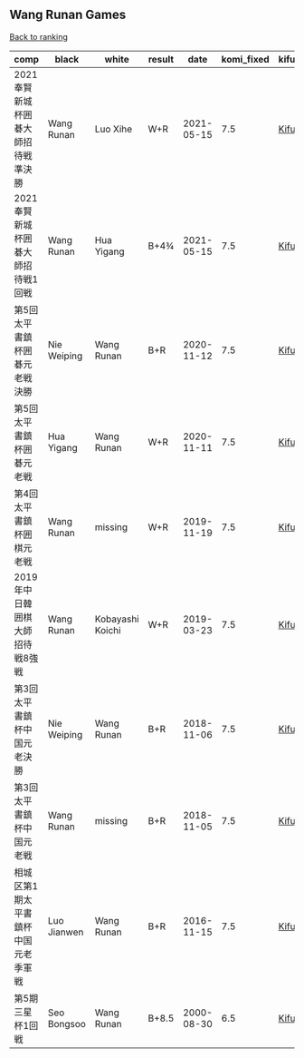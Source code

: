 ## Wang Runan Games

[Back to ranking](../../index.md)




| **comp** | **black** | **white** | **result** | **date** | **komi_fixed** | **kifu** | 
| --- | --- | --- | --- | --- | --- | --- |
| 2021奉賢新城杯囲碁大師招待戦準決勝 | Wang Runan | Luo Xihe | W+R | 2021-05-15 | 7.5 | [Kifu](https://kifudepot.net/kifucontents.php?id=7pwkVjmIf3rFkaKRYHGb1Q%3D%3D) | 
| 2021奉賢新城杯囲碁大師招待戦1回戦 | Wang Runan | Hua Yigang | B+4¾ | 2021-05-15 | 7.5 | [Kifu](https://kifudepot.net/kifucontents.php?id=QTTcd5MJKL9w2pYiO%2BbJ9A%3D%3D) | 
| 第5回太平書鎮杯囲碁元老戦決勝 | Nie Weiping | Wang Runan | B+R | 2020-11-12 | 7.5 | [Kifu](https://kifudepot.net/kifucontents.php?id=Bkkg4UqnFS9jgfEyfDbXxA%3D%3D) | 
| 第5回太平書鎮杯囲碁元老戦 | Hua Yigang | Wang Runan | W+R | 2020-11-11 | 7.5 | [Kifu](https://kifudepot.net/kifucontents.php?id=VBfTtVgQz%2BnBEDHtAopmOw%3D%3D) | 
| 第4回太平書鎮杯囲棋元老戦 | Wang Runan | missing | W+R | 2019-11-19 | 7.5 | [Kifu](https://kifudepot.net/kifucontents.php?id=laGAIpmb12vMmtbSu3aN3Q%3D%3D) | 
| 2019年中日韓囲棋大師招待戦8強戦 | Wang Runan | Kobayashi Koichi | W+R | 2019-03-23 | 7.5 | [Kifu](https://kifudepot.net/kifucontents.php?id=22brGJck8SEPxS2pYTg2kA%3D%3D) | 
| 第3回太平書鎮杯中国元老決勝 | Nie Weiping | Wang Runan | B+R | 2018-11-06 | 7.5 | [Kifu](https://kifudepot.net/kifucontents.php?id=EeOLdVzRdKrMtyZK04%2Byuw%3D%3D) | 
| 第3回太平書鎮杯中国元老戦 | Wang Runan | missing | B+R | 2018-11-05 | 7.5 | [Kifu](https://kifudepot.net/kifucontents.php?id=N3AFRV73rBNvsCVNT3uvIQ%3D%3D) | 
| 相城区第1期太平書鎮杯中国元老季軍戦 | Luo Jianwen | Wang Runan | B+R | 2016-11-15 | 7.5 | [Kifu](https://kifudepot.net/kifucontents.php?id=M7G5Fcg2aaCTMRnH6%2BguOw%3D%3D) | 
| 第5期三星杯1回戦 | Seo Bongsoo | Wang Runan | B+8.5 | 2000-08-30 | 6.5 | [Kifu](https://kifudepot.net/kifucontents.php?id=PQkAYZKt5o28lrArUAGcZw%3D%3D) |





